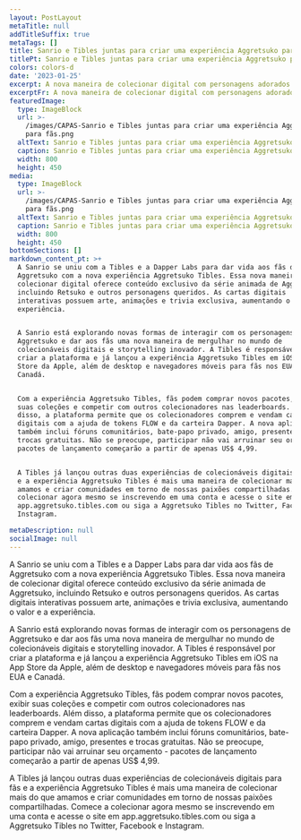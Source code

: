 ```yaml
---
layout: PostLayout
metaTitle: null
addTitleSuffix: true
metaTags: []
title: Sanrio e Tibles juntas para criar uma experiência Aggretsuko para fãs
titlePt: Sanrio e Tibles juntas para criar uma experiência Aggretsuko para fãs
colors: colors-d
date: '2023-01-25'
excerpt: A nova maneira de colecionar digital com personagens adorados de Aggretsuko
excerptFr: A nova maneira de colecionar digital com personagens adorados de Aggretsuko
featuredImage:
  type: ImageBlock
  url: >-
    /images/CAPAS-Sanrio e Tibles juntas para criar uma experiência Aggretsuko
    para fãs.png
  altText: Sanrio e Tibles juntas para criar uma experiência Aggretsuko para fãs
  caption: Sanrio e Tibles juntas para criar uma experiência Aggretsuko para fãs
  width: 800
  height: 450
media:
  type: ImageBlock
  url: >-
    /images/CAPAS-Sanrio e Tibles juntas para criar uma experiência Aggretsuko
    para fãs.png
  altText: Sanrio e Tibles juntas para criar uma experiência Aggretsuko para fãs
  caption: Sanrio e Tibles juntas para criar uma experiência Aggretsuko para fãs
  width: 800
  height: 450
bottomSections: []
markdown_content_pt: >+
  A Sanrio se uniu com a Tibles e a Dapper Labs para dar vida aos fãs de
  Aggretsuko com a nova experiência Aggretsuko Tibles. Essa nova maneira de
  colecionar digital oferece conteúdo exclusivo da série animada de Aggretsuko,
  incluindo Retsuko e outros personagens queridos. As cartas digitais
  interativas possuem arte, animações e trivia exclusiva, aumentando o valor e a
  experiência.


  A Sanrio está explorando novas formas de interagir com os personagens de
  Aggretsuko e dar aos fãs uma nova maneira de mergulhar no mundo de
  colecionáveis digitais e storytelling inovador. A Tibles é responsável por
  criar a plataforma e já lançou a experiência Aggretsuko Tibles em iOS na App
  Store da Apple, além de desktop e navegadores móveis para fãs nos EUA e
  Canadá.


  Com a experiência Aggretsuko Tibles, fãs podem comprar novos pacotes, exibir
  suas coleções e competir com outros colecionadores nas leaderboards. Além
  disso, a plataforma permite que os colecionadores comprem e vendam cartas
  digitais com a ajuda de tokens FLOW e da carteira Dapper. A nova aplicação
  também inclui fóruns comunitários, bate-papo privado, amigo, presentes e
  trocas gratuitas. Não se preocupe, participar não vai arruinar seu orçamento -
  pacotes de lançamento começarão a partir de apenas US$ 4,99.


  A Tibles já lançou outras duas experiências de colecionáveis digitais para fãs
  e a experiência Aggretsuko Tibles é mais uma maneira de colecionar mais do que
  amamos e criar comunidades em torno de nossas paixões compartilhadas. Comece a
  colecionar agora mesmo se inscrevendo em uma conta e acesse o site em
  app.aggretsuko.tibles.com ou siga a Aggretsuko Tibles no Twitter, Facebook e
  Instagram.

metaDescription: null
socialImage: null
---
```

A Sanrio se uniu com a Tibles e a Dapper Labs para dar vida aos fãs de Aggretsuko com a nova experiência Aggretsuko Tibles. Essa nova maneira de colecionar digital oferece conteúdo exclusivo da série animada de Aggretsuko, incluindo Retsuko e outros personagens queridos. As cartas digitais interativas possuem arte, animações e trivia exclusiva, aumentando o valor e a experiência.

A Sanrio está explorando novas formas de interagir com os personagens de Aggretsuko e dar aos fãs uma nova maneira de mergulhar no mundo de colecionáveis digitais e storytelling inovador. A Tibles é responsável por criar a plataforma e já lançou a experiência Aggretsuko Tibles em iOS na App Store da Apple, além de desktop e navegadores móveis para fãs nos EUA e Canadá.

Com a experiência Aggretsuko Tibles, fãs podem comprar novos pacotes, exibir suas coleções e competir com outros colecionadores nas leaderboards. Além disso, a plataforma permite que os colecionadores comprem e vendam cartas digitais com a ajuda de tokens FLOW e da carteira Dapper. A nova aplicação também inclui fóruns comunitários, bate-papo privado, amigo, presentes e trocas gratuitas. Não se preocupe, participar não vai arruinar seu orçamento - pacotes de lançamento começarão a partir de apenas US$ 4,99.

A Tibles já lançou outras duas experiências de colecionáveis digitais para fãs e a experiência Aggretsuko Tibles é mais uma maneira de colecionar mais do que amamos e criar comunidades em torno de nossas paixões compartilhadas. Comece a colecionar agora mesmo se inscrevendo em uma conta e acesse o site em app.aggretsuko.tibles.com ou siga a Aggretsuko Tibles no Twitter, Facebook e Instagram.

